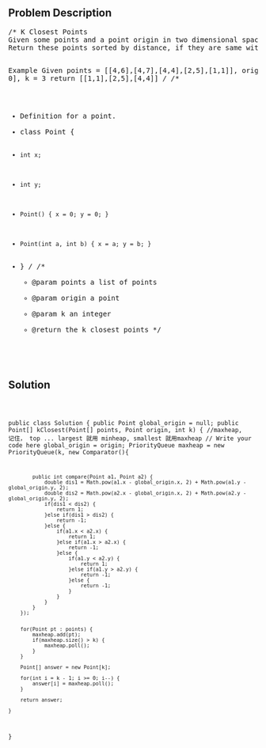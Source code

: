<!--
<style>
  body { font-family: Arial, sans-serif; }
  .container { max-width: 600px; margin: auto; padding: 20px; }
  .comment-block { background-color: #f9f9f9; padding: 10px; border-left: 5px solid #ccc; }
  .code-block { background-color: #f4f4f4; padding: 10px; border: 1px solid #ddd; }
</style>
-->

<div class='container'>
<h2>Problem Description</h2>
<div class='comment-block'>
<pre>
/* K Closest Points
Given some points and a point origin in two dimensional space, find k points out of the some points which are nearest to origin.
Return these points sorted by distance, if they are same with distance, sorted by x-axis, otherwise sorted by y-axis.

Example
Given points = [[4,6],[4,7],[4,4],[2,5],[1,1]], origin = [0, 0], k = 3
return [[1,1],[2,5],[4,4]]
*/
/**
 * Definition for a point.
 * class Point {
 *     int x;
 *     int y;
 *     Point() { x = 0; y = 0; }
 *     Point(int a, int b) { x = a; y = b; }
 * }
 */
    /**
     * @param points a list of points
     * @param origin a point
     * @param k an integer
     * @return the k closest points
     */
</pre>
</div>

<h2>Solution</h2>
<div class='code-block'>
<pre><code class='language-java'>

public class Solution {
    public Point global_origin = null;
    public Point[] kClosest(Point[] points, Point origin, int k) {  //maxheap, 记住， top ... largest 就用 minheap, smallest 就用maxheap
        // Write your code here
        global_origin = origin;
        PriorityQueue<Point> maxheap = new PriorityQueue(k, new Comparator<Point>(){
            
            public int compare(Point a1, Point a2) {
                double dis1 = Math.pow(a1.x - global_origin.x, 2) + Math.pow(a1.y - global_origin.y, 2);
                double dis2 = Math.pow(a2.x - global_origin.x, 2) + Math.pow(a2.y - global_origin.y, 2); 
                if(dis1 < dis2) {
                    return 1;
                }else if(dis1 > dis2) {
                    return -1;
                }else {
                    if(a1.x < a2.x) {
                        return 1;
                    }else if(a1.x > a2.x) {
                        return -1;
                    }else {
                        if(a1.y < a2.y) {
                            return 1;
                        }else if(a1.y > a2.y) {
                            return -1;
                        }else {
                            return -1;
                        }
                    }
                }
            }
        });
        
        
        for(Point pt : points) {
            maxheap.add(pt);
            if(maxheap.size() > k) {
                maxheap.poll();
            }
        }
        
        Point[] answer = new Point[k];
        
        for(int i = k - 1; i >= 0; i--) {
            answer[i] = maxheap.poll();
        }
        
        return answer;
        
    }
}</code></pre>
</div>
</div>
